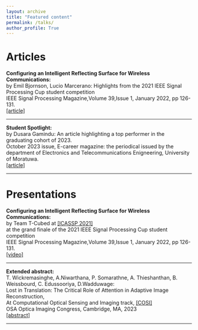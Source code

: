```yaml
---
layout: archive
title: "Featured content"
permalink: /talks/
author_profile: True
---
```


<!-- You can also find my articles on my <a href="https://scholar.google.com/citations?user=JAq7DWcAAAAJ&hl=en">Google Scholar profile</a>. -->

# Articles

<div>
<b> Configuring an Intelligent Reflecting Surface for Wireless Communications: </b> <br />
by Emil Bjornson, Lucio Marcerano: Highlights from the 2021 IEEE Signal Processing Cup student competition <br />
IEEE Signal Processing Magazine,Volume 39,Issue 1, January 2022, pp 126-131. <br />
<a href="https://ieeexplore.ieee.org/document/9664611">[article]</a> <br />
</div>
<hr>

<div>
<b> Student Spotlight: </b> <br />
by Dusara Gamindu: An article highlighting a top performer in the graduating cohort of 2023. <br />
October 2023 issue, E-career magazine: the periodical issued by the department of Electronics and Telecommunications Enigneering, University of Moratuwa. <br />
<a href="https://ent.uom.lk/e-carrier-magazine/">[article]</a> <br />
</div>
<hr>

# Presentations
<div>
<b> Configuring an Intelligent Reflecting Surface for Wireless Communications: </b> <br />
by Team T-Cubed at <a href="https://www.2021.ieeeicassp.org/2021.ieeeicassp.org/index.html">[ICASSP 2021]</a> <br />
at the grand finale of the 2021 IEEE Signal Processing Cup student competition <br />
IEEE Signal Processing Magazine,Volume 39,Issue 1, January 2022, pp 126-131. <br />
<a href="https://www.youtube.com/watch?v=oB2V-RE2qoI&list=PLTv48TzNRhaIs9JZ1RqxTVdBjCMUYGdki&index=5&t=93s">[video]</a> <br />
</div>
<hr>

<div>
<b> Extended abstract: </b> <br />
T. Wickremasinghe, A.Niwarthana, P. Somarathne, A. Thieshanthan, B. Weissbourd, C. Edussooriya, D.Wadduwage: <br />
Lost in Translation: The Critical Role of Attention in Adaptive Image Reconstruction, <br />
At Computational Optical Sensing and Imaging track, <a href="https://www.optica.org/events/congress/imaging_and_applied_optics_congress/program/computational_optical_sensing_and_imaging/">[COSI]</a> <br />
OSA Optica Imaging Congress, Cambridge, MA, 2023 <br />
<a href="../_talks/OpticaPayAttentionToFrequencies.pdf">[abstract]</a> <br />
</div>
<hr>


